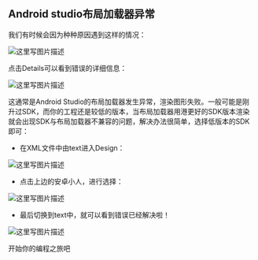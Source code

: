 ## Android studio布局加载器异常

我们有时候会因为种种原因遇到这样的情况：

![这里写图片描述](http://img.blog.csdn.net/20160407144550562)

点击Details可以看到错误的详细信息：

![这里写图片描述](http://img.blog.csdn.net/20160407144632438)

这通常是Android Studio的布局加载器发生异常，渲染图形失败。一般可能是刚升过SDK，而你的工程还是较低的版本，当布局加载器用港更好的SDK版本渲染就会出现SDK与布局加载器不兼容的问题，解决办法很简单，选择低版本的SDK即可：

- 在XML文件中由text进入Design：
 
 ![这里写图片描述](http://img.blog.csdn.net/20160407144733532)
 
- 	点击上边的安卓小人，进行选择：

![这里写图片描述](http://img.blog.csdn.net/20160407144805360)

- 	最后切换到text中，就可以看到错误已经解决啦！

![这里写图片描述](http://img.blog.csdn.net/20160407144831298)

开始你的编程之旅吧